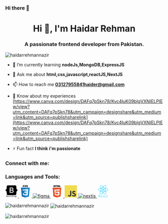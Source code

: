 ### Hi there 👋

<h1 align="center">Hi 👋, I'm Haidar Rehman</h1>
<h3 align="center">A passionate frontend developer from Pakistan.</h3>

<p align="left"> <img src="https://komarev.com/ghpvc/?username=haidarrehmannazir&label=Profile%20views&color=0e75b6&style=flat" alt="haidarrehmannazir" /> </p>

- 🌱 I’m currently learning **nodeJs,MongoDB,ExpressJS**

- 💬 Ask me about **html,css,javascript,reactJS,NextJS**

- 📫 How to reach me **03127955841haider@gmail.com**

- 📄 Know about my experiences [https://www.canva.com/design/DAFq7pSkn78/Kvc4luK09bIgVXNIELPIEw/view?utm_content=DAFq7pSkn78&utm_campaign=designshare&utm_medium=link&utm_source=publishsharelink](https://www.canva.com/design/DAFq7pSkn78/Kvc4luK09bIgVXNIELPIEw/view?utm_content=DAFq7pSkn78&utm_campaign=designshare&utm_medium=link&utm_source=publishsharelink)

- ⚡ Fun fact **I think i'm passionate**

<h3 align="left">Connect with me:</h3>
<p align="left">
</p>

<h3 align="left">Languages and Tools:</h3>
<p align="left"> <a href="https://getbootstrap.com" target="_blank" rel="noreferrer"> <img src="https://raw.githubusercontent.com/devicons/devicon/master/icons/bootstrap/bootstrap-plain-wordmark.svg" alt="bootstrap" width="40" height="40"/> </a> <a href="https://www.w3schools.com/css/" target="_blank" rel="noreferrer"> <img src="https://raw.githubusercontent.com/devicons/devicon/master/icons/css3/css3-original-wordmark.svg" alt="css3" width="40" height="40"/> </a> <a href="https://www.figma.com/" target="_blank" rel="noreferrer"> <img src="https://www.vectorlogo.zone/logos/figma/figma-icon.svg" alt="figma" width="40" height="40"/> </a> <a href="https://www.w3.org/html/" target="_blank" rel="noreferrer"> <img src="https://raw.githubusercontent.com/devicons/devicon/master/icons/html5/html5-original-wordmark.svg" alt="html5" width="40" height="40"/> </a> <a href="https://developer.mozilla.org/en-US/docs/Web/JavaScript" target="_blank" rel="noreferrer"> <img src="https://raw.githubusercontent.com/devicons/devicon/master/icons/javascript/javascript-original.svg" alt="javascript" width="40" height="40"/> </a> <a href="https://nextjs.org/" target="_blank" rel="noreferrer"> <img src="https://cdn.worldvectorlogo.com/logos/nextjs-2.svg" alt="nextjs" width="40" height="40"/> </a> <a href="https://reactjs.org/" target="_blank" rel="noreferrer"> <img src="https://raw.githubusercontent.com/devicons/devicon/master/icons/react/react-original-wordmark.svg" alt="react" width="40" height="40"/> </a> </p>

<p><img align="left" src="https://github-readme-stats.vercel.app/api/top-langs?username=haidarrehmannazir&show_icons=true&locale=en&layout=compact" alt="haidarrehmannazir" /></p>

<p>&nbsp;<img align="center" src="https://github-readme-stats.vercel.app/api?username=haidarrehmannazir&show_icons=true&locale=en" alt="haidarrehmannazir" /></p>

<p><img align="center" src="https://github-readme-streak-stats.herokuapp.com/?user=haidarrehmannazir&" alt="haidarrehmannazir" /></p>
